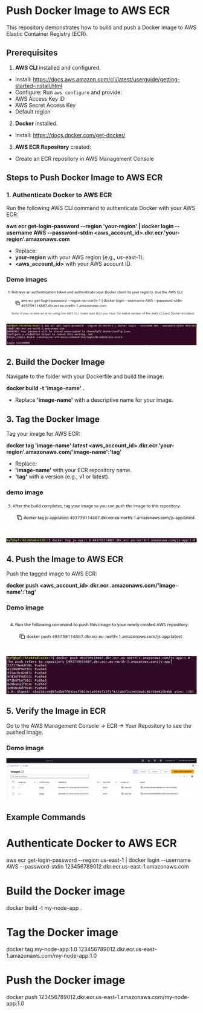 # Push Docker Image to AWS ECR

This repository demonstrates how to build and push a Docker image to AWS Elastic Container Registry (ECR).


## Prerequisites
1. **AWS CLI** installed and configured.
- Install: https://docs.aws.amazon.com/cli/latest/userguide/getting-started-install.html
- Configure: Run `aws configure` and provide:
- AWS Access Key ID
- AWS Secret Access Key
- Default region
2. **Docker** installed.
- Install: https://docs.docker.com/get-docker/
3. **AWS ECR Repository** created:
- Create an ECR repository in AWS Management Console


## Steps to Push Docker Image to AWS ECR

### 1. Authenticate Docker to AWS ECR
Run the following AWS CLI command to authenticate Docker with your AWS ECR:

**aws ecr get-login-password --region 'your-region' | docker login --username AWS --password-stdin <aws_account_id>.dkr.ecr.'your-region'.amazonaws.com**

- Replace:
- **your-region** with your AWS region (e.g., us-east-1).
- **<aws_account_id>** with your AWS account ID.

### Demo images

![login-to-aws-ecr](https://github.com/kwenealete/docker-to-aws-ecr/blob/master/app/images/login.png)


![login-to-aws-ecr1](https://github.com/kwenealete/docker-to-aws-ecr/blob/master/app/images/login1.png)


## 2. Build the Docker Image

Navigate to the folder with your Dockerfile and build the image:

**docker build -t 'image-name' .**

- Replace **'image-name'** with a descriptive name for your image.


## 3. Tag the Docker Image

Tag your image for AWS ECR:

**docker tag 'image-name':latest <aws_account_id>.dkr.ecr.'your-region'.amazonaws.com/'image-name':'tag'**

- Replace:
- **'image-name'** with your ECR repository name.
- **'tag'** with a version (e.g., v1 or latest).

### demo image

![tag](https://github.com/kwenealete/docker-to-aws-ecr/blob/master/app/images/tag.png)


![tag1](https://github.com/kwenealete/docker-to-aws-ecr/blob/master/app/images/tag1.png)

## 4. Push the Image to AWS ECR

Push the tagged image to AWS ECR:

**docker push <aws_account_id>.dkr.ecr.<your-region>.amazonaws.com/'image-name':'tag'**


### Demo image

![push](https://github.com/kwenealete/docker-to-aws-ecr/blob/master/app/images/push.png)


![push1](https://github.com/kwenealete/docker-to-aws-ecr/blob/master/app/images/push1.png)


## 5.  Verify the Image in ECR

Go to the AWS Management Console → ECR → Your Repository to see the pushed image.

### Demo image

![Image](https://github.com/kwenealete/docker-to-aws-ecr/blob/master/app/images/images.png)



## Example Commands

# Authenticate Docker to AWS ECR
aws ecr get-login-password --region us-east-1 | docker login --username AWS --password-stdin 123456789012.dkr.ecr.us-east-1.amazonaws.com

# Build the Docker image
docker build -t my-node-app .

# Tag the Docker image
docker tag my-node-app:1.0 123456789012.dkr.ecr.us-east-1.amazonaws.com/my-node-app:1.0

# Push the Docker image
docker push 123456789012.dkr.ecr.us-east-1.amazonaws.com/my-node-app:1.0